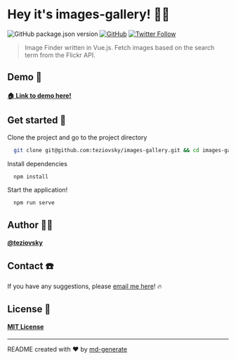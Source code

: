 # Hey it's images-gallery! 🖖🏼

![GitHub package.json version](https://img.shields.io/github/package-json/v/teziovsky/images-gallery) [![GitHub](https://img.shields.io/github/license/teziovsky/images-gallery)](https://choosealicense.com/licenses/mit/) [![Twitter Follow](https://img.shields.io/twitter/follow/teziovsky?style=social)](https://www.twitter.com/teziovsky)

> Image Finder written in Vue.js. Fetch images based on the search term from the Flickr API.

## Demo 👀
#### [🏠 Link to demo here!](https://teziovsky.github.io/images-gallery/)

## Get started 🏁

Clone the project and go to the project directory

```bash
  git clone git@github.com:teziovsky/images-gallery.git && cd images-gallery
```

Install dependencies

```bash
  npm install
```

Start the application!

```bash
  npm run serve
```

## Author 🙎🏼‍

#### [@teziovsky](https://www.github.com/teziovsky)

## Contact ☎️

If you have any suggestions, please [email me here](mailto:jakub.soboczynski@icloud.com)! 🔥

## License 🧾

#### [MIT License](https://choosealicense.com/licenses/mit/)

---

README created with ❤️ by [md-generate](https://www.npmjs.com/package/md-generate)